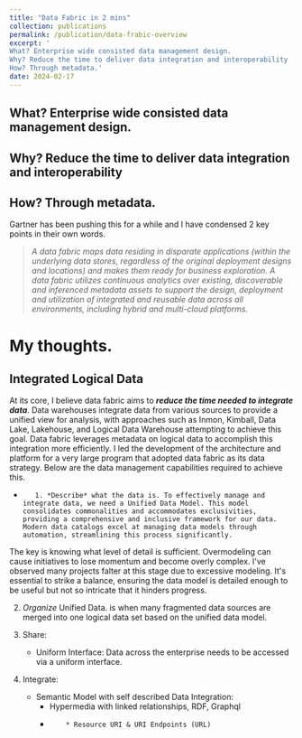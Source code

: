 ```yaml
---
title: "Data Fabric in 2 mins"
collection: publications
permalink: /publication/data-frabic-overview
excerpt: '
What? Enterprise wide consisted data management design.
Why? Reduce the time to deliver data integration and interoperability
How? Through metadata.'
date: 2024-02-17
---
```


## What? Enterprise wide consisted data management design.
## Why? Reduce the time to deliver data integration and interoperability
## How? Through metadata.

Gartner has been pushing this for a while and I have condensed 2 key points in their own words.
> *A data fabric maps data residing in disparate applications (within the underlying data stores, regardless of the original deployment designs and locations) and makes them ready for business exploration.*
> *A data fabric utilizes continuous analytics over existing, discoverable and inferenced metadata assets to support the design, deployment and utilization of integrated and reusable data across all environments, including hybrid and multi-cloud platforms.*

# My thoughts.

## Integrated Logical Data

At its core, I believe data fabric aims to ***reduce the time needed to integrate data***. Data warehouses integrate data from various sources to provide a unified view for analysis, with approaches such as Inmon, Kimball, Data Lake, Lakehouse, and Logical Data Warehouse attempting to achieve this goal. Data fabric leverages metadata on logical data to accomplish this integration more efficiently. I led the development of the architecture and platform for a very large program that adopted data fabric as its data strategy. Below are the data management capabilities required to achieve this.
*        1. *Describe* what the data is. To effectively manage and integrate data, we need a Unified Data Model. This model consolidates commonalities and accommodates exclusivities, providing a comprehensive and inclusive framework for our data. Modern data catalogs excel at managing data models through automation, streamlining this process significantly.

The key is knowing what level of detail is sufficient. Overmodeling can cause initiatives to lose momentum and become overly complex. I've observed many projects falter at this stage due to excessive modeling. It's essential to strike a balance, ensuring the data model is detailed enough to be useful but not so intricate that it hinders progress.

2. *Organize* Unified Data. is when many fragmented data sources are merged into one logical data set based on the unified data model.

3. Share:  
    * Uniform Interface: Data across the enterprise needs to be accessed via a uniform interface.
4. Integrate:  
    * Semantic Model with self described Data Integration: 
        * Hypermedia with linked relationships, RDF, Graphql
        *         * Resource URI & URI Endpoints (URL)
